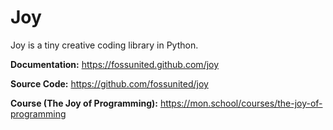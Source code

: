 # Joy

Joy is a tiny creative coding library in Python.

**Documentation:** <https://fossunited.github.com/joy>

**Source Code:** <https://github.com/fossunited/joy>

**Course (The Joy of Programming):** <https://mon.school/courses/the-joy-of-programming> 
